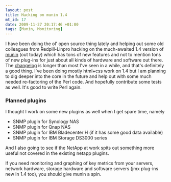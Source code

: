 ```yaml
--- 
layout: post
title: Hacking on munin 1.4
mt_id: 17
date: 2009-11-27 20:17:46 +01:00
tags: [Munin, Monitoring]
---
```

 I have been doing the ol' open source thing lately and helping out some old colleagues from Redpill-Linpro hacking on the much-awaited 1.4 version of [munin](http://munin-monitoring.org) (out today) which has tons of new features and not to mention tons of new plug-ins for just about all kinds of hardware and software out there. The [changelog](http://munin-monitoring.org/browser/tags/1.4.0/ChangeLog) is longer than most I've seen in a while, and that's definitely a good thing. I've been doing mostly html+css work on 1.4 but I am planning to dig deeper into the core in the future and help out with some much needed re-factoring of the Perl code. And hopefully contribute some tests as well. It's good to write Perl again. 

### Planned plugins
I thought I work on some new plugins as well when I get spare time, namely

- SNMP plugin for Synology NAS
- SNMP plugin for Qnap NAS
- SNMP plugin for IBM Bladecenter H (if it has some good data available)
- SNMP plugin for IBM Storage DS3000 series

And I also going to see if the NetApp at work spits out something more useful not covered in the existing netapp plugins.

If you need monitoring and graphing of key metrics from your servers, network hardware, storage hardware and software servers (jmx plug-ins new in 1.4 too), you should give munin a spin.  
